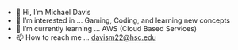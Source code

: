 - 👋 Hi, I’m Michael Davis
- 👀 I’m interested in ... Gaming, Coding, and learning new concepts
- 🌱 I’m currently learning ... AWS (Cloud Based Services)
- 📫 How to reach me ... davism22@hsc.edu 

<!---
MJD3600/MJD3600 is a ✨ special ✨ repository because its `README.md` (this file) appears on your GitHub profile.
You can click the Preview link to take a look at your changes.
--->
